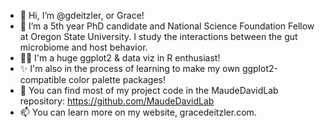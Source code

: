 - 👋 Hi, I’m @gdeitzler, or Grace!
- 👀 I’m a 5th year PhD candidate and National Science Foundation Fellow at Oregon State University. I study the interactions between the gut
microbiome and host behavior.
- 👩‍💻 I'm a huge ggplot2 & data viz in R enthusiast!
- ✨ I'm also in the process of learning to make my own ggplot2-compatible color palette packages! 
- 🌱 You can find most of my project code in the MaudeDavidLab repository: https://github.com/MaudeDavidLab
- 📫 You can learn more on my website, gracedeitzler.com.

<!---
gdeitzler/gdeitzler is a ✨ special ✨ repository because its `README.md` (this file) appears on your GitHub profile.
You can click the Preview link to take a look at your changes.
--->
